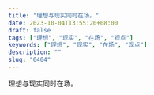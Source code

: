 ```yaml
---
title: "理想与现实同时在场。"
date: 2023-10-04T13:55:20+08:00
draft: false
tags: ["理想", "现实", "在场", "观点"]
keywords: ["理想", "现实", "在场", "观点"]
description: ""
slug: "0404"
---
```


理想与现实同时在场。
